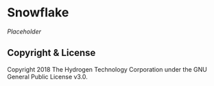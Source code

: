 # Snowflake

*Placeholder*

## Copyright & License
Copyright 2018 The Hydrogen Technology Corporation under the GNU General Public License v3.0.
